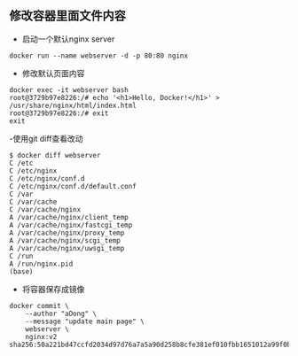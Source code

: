 ## 修改容器里面文件内容
- 启动一个默认nginx server
```shell script
docker run --name webserver -d -p 80:80 nginx
```

- 修改默认页面内容
```
docker exec -it webserver bash
root@3729b97e8226:/# echo '<h1>Hello, Docker!</h1>' > /usr/share/nginx/html/index.html
root@3729b97e8226:/# exit
exit
```
-使用git diff查看改动
```
$ docker diff webserver
C /etc
C /etc/nginx
C /etc/nginx/conf.d
C /etc/nginx/conf.d/default.conf
C /var
C /var/cache
C /var/cache/nginx
A /var/cache/nginx/client_temp
A /var/cache/nginx/fastcgi_temp
A /var/cache/nginx/proxy_temp
A /var/cache/nginx/scgi_temp
A /var/cache/nginx/uwsgi_temp
C /run
A /run/nginx.pid
(base)
```
- 将容器保存成镜像
```shell script
docker commit \
    --author "aDong" \
    --message "update main page" \
    webserver \
    nginx:v2
sha256:50a221bd47ccfd2034d97d76a7a5a90d258b8cfe381ef010fbb1651012a99f0b
```